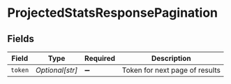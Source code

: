 # ProjectedStatsResponsePagination


## Fields

| Field                          | Type                           | Required                       | Description                    |
| ------------------------------ | ------------------------------ | ------------------------------ | ------------------------------ |
| `token`                        | *Optional[str]*                | :heavy_minus_sign:             | Token for next page of results |